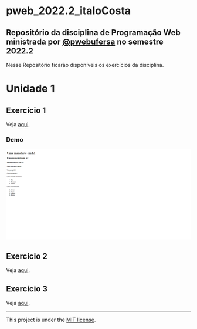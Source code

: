 # pweb_2022.2_italoCosta

## Repositório da disciplina de Programação Web ministrada por [@pwebufersa](https://github.com/pwebufersa) no semestre 2022.2

Nesse Repositório ficarão disponíveis os exercícios da disciplina.

# Unidade 1

## Exercício 1

Veja [aqui](u1_exercicio1/).

### Demo

<div>
  <img src="./.github/demo_u1_exercicio1.png" width="600px" alt="Captura de tela com o resultado do Exercício 1 da Unidade 1.">
</div>

## Exercício 2

Veja [aqui](u1_exercicio2/).

## Exercício 3

Veja [aqui](u1_exercicio3/).

---

This project is under the [MIT license](./LICENSE).
